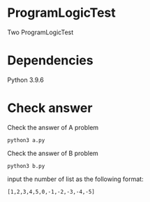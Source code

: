 # ProgramLogicTest
Two ProgramLogicTest

# Dependencies
Python 3.9.6

# Check answer

Check the answer of A problem

    python3 a.py

Check the answer of B problem

    python3 b.py

input the number of list as the following format:

    [1,2,3,4,5,0,-1,-2,-3,-4,-5]
